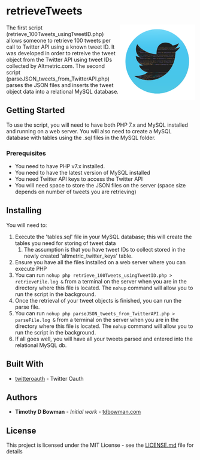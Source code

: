 # retrieveTweets

<img align="right" style="float: right; width: 200px;" src="image/github-twitterAPI-logo.png" />
The first script (retrieve_100Tweets_usingTweetID.php) allows someone to retrieve 100 tweets per call to Twitter API using a known tweet ID. It was developed in order to retreive the tweet object from the Twitter API using tweet IDs collected by Altmetric.com. The second script (parseJSON_tweets_from_TwitterAPI.php) parses the JSON files and inserts the tweet object data into a relational MySQL database.

## Getting Started
To use the script, you will need to have both PHP 7.x and MySQL installed and running on a web server. You will also need to create a MySQL database with tables using the .sql files in the MySQL folder.

### Prerequisites
- You need to have PHP v7.x installed.
- You need to have the latest version of MySQL installed
- You need Twitter API keys to access the Twitter API
- You will need space to store the JSON files on the server (space size depends on number of tweets you are retrieving)

## Installing
You will need to:
1. Execute the 'tables.sql' file in your MySQL database; this will create the tables you need for storing of tweet data
    1. The assumption is that you have tweet IDs to collect stored in the newly created 'altmetric_twitter_keys' table.
2. Ensure you have all the files installed on a web server where you can execute PHP
3. You can run `nohup php retrieve_100Tweets_usingTweetID.php > retrieveFile.log &` from a terminal on the server when you are in the directory where this file is located.  The `nohup` command will allow you to run the script in the background.
4. Once the retrieval of your tweet objects is finished, you can run the parse file.
5. You can run `nohup php parseJSON_tweets_from_TwitterAPI.php > parseFile.log &` from a terminal on the server when you are in the directory where this file is located. The `nohup` command will allow you to run the script in the background.
6. If all goes well, you will have all your tweets parsed and entered into the relational MySQL db.


## Built With

* [twitteroauth](https://github.com/abraham/twitteroauth) - Twitter Oauth


## Authors

* **Timothy D Bowman** - *Initial work* - [tdbowman.com](https://www.tdbowman.com/)


## License

This project is licensed under the MIT License - see the [LICENSE.md](LICENSE.md) file for details

